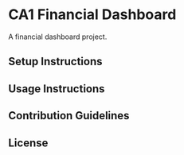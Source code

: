 # CA1 Financial Dashboard
A financial dashboard project.
## Setup Instructions
## Usage Instructions
## Contribution Guidelines
## License
